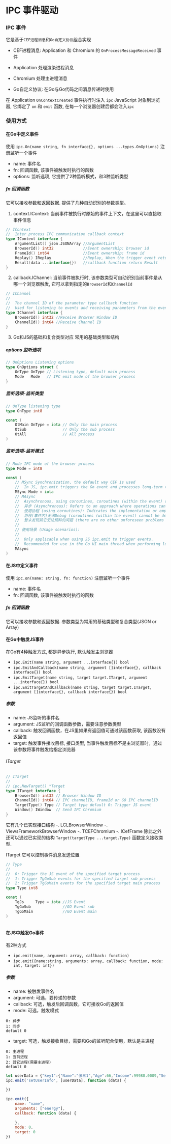 # IPC 事件驱动

### IPC 事件
它是基于`CEF进程消息`和`Go自定义协议`组合实现

- CEF进程消息: Application 和 Chromium 的 `OnProcessMessageReceived` 事件
- Application 处理渲染进程消息
- Chromium 处理主进程消息

- Go自定义协议: 在Go与Go代码之间消息传递时使用

在 Application `OnContextCreated` 事件执行时注入 `ipc` JavaScript 对象到浏览器, 它绑定了 `on` 和 `emit` 函数, 在每一个浏览器创建后都会注入`ipc`

### 使用方式

#### 在Go中定义事件
使用 `ipc.On(name string, fn interface{}, options ...types.OnOptions)` 注册监听一个事件
- name: 事件名
- fn: 回调函数, 该事件被触发时执行的函数
- options: 监听选项, 它提供了2种监听模式，和3种监听类型


##### fn 回调函数
它可以接收参数和返回数据. 提供了几种自动识别的参数类型。
1. context.IContext: 当前事件被执行时原始的事件上下文，在这里可以直接取事件信息
```go
// IContext
//	Inter process IPC communication callback context
type IContext interface {
	ArgumentList() json.JSONArray //ArgumentList
	BrowserId() int32             //Event ownership: browser id
	FrameId() int64               //Event ownership: frame id
	Replay() IReplay              //Replay, When the trigger event returns IContext, this field is nil
	Result(data ...interface{})   //callback function return Result
} 
```
2. callback.IChannel: 当前事件被执行时, 该参数类型可自动识别当前事件是从哪一个浏览器触发, 它可以拿到指定的`BrowserId`和`ChannelId`
```go
// IChannel
//
//	The channel ID of the parameter type callback function
//	Used for listening to events and receiving parameters from the event channel source
type IChannel interface {
	BrowserId() int32 //Receive Browser Window ID
	ChannelId() int64 //Receive Channel ID
}
```
3. Go和JS的基础和复合类型对应
   常用的基础类型和结构

##### options 监听选项
```go
// OnOptions Listening options
type OnOptions struct {
	OnType OnType // Listening type, default main process
	Mode   Mode   // IPC emit mode of the browser process
}
```

##### 监听选项-监听类型
```go
// OnType listening type
type OnType int8

const (
	OtMain OnType = iota // Only the main process
	OtSub                // Only the sub process
	OtAll                // All process
)
```

##### 监听选项-监听模式
```go
// Mode IPC mode of the browser process
type Mode = int8

const (
	// MSync Synchronization, the default way CEF is used
	//  In JS, ipc.emit triggers the Go event and processes long-term tasks. The window will remain frozen until the task processing is completed.
	MSync Mode = iota
	// MAsync
	//  Asynchronous, using coroutines, coroutines (within the event) cannot be debugged, there are no other unforeseen problems found so far.
	//  异步 (Asynchronous): Refers to an approach where operations can continue without waiting for the previous operations' completion.
	//  使用协程 (using coroutines): Indicates the implementation or employment of coroutines, which are a way to manage the execution flow in a non-preemptive manner.
	//  协程(事件内)无法Debug (coroutines (within the event) cannot be debugged): Points out the inability to debug coroutines when they are inside an event.
	//  暂未发现其它无法预料的问题 (there are no other unforeseen problems found so far): Indicates that, at the time of the statement, no other unforeseen issues have been encountered or identified.
	//
	// 使用场景 (Usage scenarios):
	//
	//  Only applicable when using JS ipc.emit to trigger events.
	//  Recommended for use in the Go UI main thread when performing long-duration tasks, otherwise it will freeze the UI window.
	MAsync
)
```



#### 在JS中定义事件
使用 `ipc.on(name: string, fn: function)` 注册监听一个事件

- name: 事件名
- fn: 回调函数, 该事件被触发时执行的函数

##### fn 回调函数
它可以接收参数和返回数据. 参数类型为常用的基础类型和复合类型(JSON or Array)


#### 在Go中触发JS事件
在Go有4种触发方式, 都是异步执行, 默认触发主浏览器
- `ipc.Emit(name string, argument ...interface{}) bool`
- `ipc.EmitAndCallback(name string, argument []interface{}, callback interface{}) bool`
- `ipc.EmitTarget(name string, target target.ITarget, argument ...interface{}) bool`
- `ipc.EmitTargetAndCallback(name string, target target.ITarget, argument []interface{}, callback interface{}) bool`

##### 参数
- name: JS监听的事件名
- argument: JS监听的回调函数参数，需要注意参数类型
- callback: 触发回调函数，在JS里如果有返回值可通过该函数获取, 该函数没有返回值
- target: 触发事件接收目标, 接口类型, 当事件触发目标不是主浏览器时，通过该参数将事件触发给指定浏览器

###### ITarget
```go
// ITarget
//
// ipc.NewTarget() *Target
type ITarget interface {
	BrowserId() int32 // Browser Window ID
	ChannelId() int64 // IPC channelID, frameId or GO IPC channelID
	TargetType() Type // Target type default 0: Trigger JS event
	Window() IWindow  // Send IPC Chromium
}
```
它有几个已实现接口结构
-. LCLBrowserWindow
-. ViewsFrameworkBrowserWindow
-. TCEFChromium
-. ICefFrame
   除此之外还可以通过已实现的结构 `Target(targetType ...target.Type)` 函数定义接收类型.

ITarget 它可以控制事件消息发送位置
```go
// Type
//
//	0: Trigger the JS event of the specified target process
//	1: Trigger TgGoSub events for the specified target sub process
//	2: Trigger TgGoMain events for the specified target main process
type Type int8

const (
	TgJs     Type = iota //JS Event
	TgGoSub              //GO Event sub
	TgGoMain             //GO Event main
)
```

```go

```

#### 在JS中触发Go事件
有2种方式
- `ipc.emit(name, argument: array, callback: function)`
- `ipc.emit({name:string, arguments: array, callback: function, mode: int, target: int})`

##### 参数
- name: 被触发事件名
- argument: 可选，要传递的参数
- callback: 可选，触发后回调函数，它可接收Go的返回值
- mode: 可选，触发模式
```const
0: 异步 
1: 同步
default 0
```
- target: 可选，触发接收目标，需要和Go的监听配合使用，默认是主进程
```const
0: 主进程 
1: 当前进程
2: 其它进程(需要主进程)
default 0
```

```js
let userData = {"key1":{"Name":"张三1","Age":66,"Income":99988.0009,"Sex":true,"UserInfo":{"Addr":"addr","HeadPicture":"https://www.demo.com/head.png","Height":800,"Weight":800,"Phone":"888-999-000"}},"zhangsan-2":{"Sex":true,"UserInfo":{"HeadPicture":"https://www.demo.com/head.png","Height":800,"Weight":800,"Phone":"888-999-000","Addr":"银河系-猎户座旋臂(离中心远,离边缘近)-太阳系第三环总体位置,离银棒(中心)"},"Name":"张三2","Age":66,"Income":99988.0009},"zhangsan-3":{"Sex":true,"UserInfo":{"Addr":"银河系-猎户座旋臂(离中心远,离边缘近)-太阳系第三环总体位置,离银棒(中心)","HeadPicture":"https://www.demo.com/head.png","Height":800,"Weight":800,"Phone":"888-999-000"},"Name":"张三3","Age":66,"Income":99988.0009}}
ipc.emit('setUserInfo', [userData], function (data) {
   
})

ipc.emit({
    name: "name",
    arguments: ["energy"], 
    callback: function (data) { 
       
    },
    mode: 0, 
    target: 0
})
```
